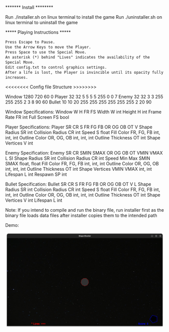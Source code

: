******* Install  ********

Run ./installer.sh on linux terminal to install the game
Run ./uninstaller.sh on linux terminal to uninstall the game

***** Playing Instructions *****

    Press Escape to Pause.
    Use the Arrow Keys to move the Player.
    Press Space to use the Special Move.
    An asterisk (*) behind "Lives" indicates the availability of the Special Move.
    Edit config.txt to control graphics settings.
    After a life is lost, the Player is invincible until its opacity fully increases.
    


<<<<<<<< Config file Structure >>>>>>>>

Window 1280 720 60 0
Player 32 32 5 5 5 5 255 0 0 7
Enemy 32 32 3 3 255 255 255 2 3 8 90 60
Bullet 10 10 20 255 255 255 255 255 255 2 20 90



Window Specifications:
Window W H FR FS
Width           W               int
Height          H               int
Frame Rate      FR              int
Full Screen     FS              bool

Player Specifications:
Player SR CR S FR FG FB OR OG OB OT V
Shape Radius        SR              int
Collision Radius    CR              int
Speed               S               float
Fill Color          FR, FG, FB      int, int, int
Outline Color       OR, OG, OB      int, int, int
Outline Thickness   OT              int
Shape Vertices      V               int

Enemy Specification:
Enemy SR CR SMIN SMAX OR OG OB OT VMIN VMAX L SI
Shape Radius        SR              int
Collision Radius    CR              int
Speed Min Max       SMIN SMAX       float, float
Fill Color          FR, FG, FB      int, int, int
Outline Color       OR, OG, OB      int, int, int
Outline Thickness   OT              int
Shape Vertices      VMIN VMAX       int, int
Lifespan            L               int
Respawn             SP              int

Bullet Specification:
Bullet SR CR S FR FG FB OR OG OB OT V L
Shape Radius        SR              int
Collision Radius    CR              int
Speed               S               float
Fill Color          FR, FG, FB      int, int, int
Outline Color       OR, OG, OB      int, int, int
Outline Thickness   OT              int
Shape Vertices      V               int
Lifespan            L               int

Note: If you intend to compile and run the binary file, run installer first as the binary file loads data files after installer copies them to the intended path

Demo:

![Demo Screenshot](dat/demo/demo1.png)

